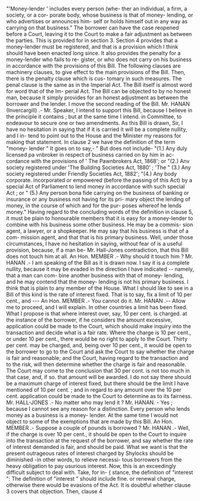 "'Money-lender ' includes every person (whe- ther an individual, a firm, a society, or a cor- porate body, whose business is that of money- lending, or who advertises or announces him- self or holds himself out in any way as carrying on that business." The borrower can have the case reopened before a Court, leaving it to the Court to make a fair adjustment as between the parties. This is provided for in section 3. Section 4 provides that a money-lender must be registered, and that is a provision which I think should have been enacted long since. It also provides the penalty for a money-lender who fails to re- gister, or who does not carry on his business in accordance with the provisions of this Bill. The following clauses are machinery clauses, to give effect to the main provisions of the Bill. Then, there is the penalty clause which is cus- tomary in such measures. The penal clause is the same as in the Imperial Act. The Bill itself is almost word for word that of the Im- perial Act. The Bill can be objected to by no honest man, because it simply provides for an honest adjustment as between the borrower and the lender. I move the second reading of the Bill. Mr. HANAN (Invercargill) .- Mr. Speaker, I intend to support this Bill, because I believe in the principle it contains ; but at the same time I intend. in Committee, to endeavour to secure one or two amendments. As this Bill is drawn, Sir, I have no hesitation in saying that if it is carried it will be a complete nullity, and I in- tend to point out to the House and the Minister my reasons for making that statement. In clause 2 we have the definition of the term "money- lender " It goes on to say,- " But does not include- "(1.) Any duly licensed pa vnbroker in respect of business carried on by him in ac- cordance with the provisions of ' The Pawnbrokers Act, 1868'; or "(2.) Anv society registered under 'The Building Societies Act, 1880' ; 'The " (3.) Any society registered under Friendly Societies Act, 1882'; "(4.) Any body corporate. incorporated or empowered (before the passing of this Act) by a special Act of Parliament to lend money in accordance with such special Act ; or " (5.) Any person bona fide carrying on the business of banking or insurance or any business not having for its pri- mary object the lending of money, in the course of which and for the pur- poses whereof he lends money." Having regard to the concluding words of the definition in clause 5, it must be plain to honourable members that it is easy for a money-lender to combine with his business some other business. He may be a commis- sion agent, a lawyer, or a shopkeeper. He may say that his business is that of a com- mission agent, and that that is his primary business. Well, under those circumstances, I have no hesitation in saying, without fear of is a useful provision, because, if a man be- Mr. Hall-Jones contradiction, that this Bill does not touch him at all. An Hon. MEMBER .- Why should it touch him ? Mr. HANAN .- I am speaking of the Bill as it is drawn now. I say it is a complete nullity, because it may be evaded in the direction I have indicated -- namely, that a man can com- bine another business with that of money- lending, and he may contend that the money- lending is not his primary business. I think that is plain to any member of the House. What I should like to see in a Bill of this kind is the rate of interest fixed. That is to say, fix a limit of 10 per cent., and --- An Hon. MEMBER .- You cannot do it. Mr. HANAN .-- Allow me to proceed, and I will explain. In other countries a limit has been fixed. What I propose is that where interest over, say, 10 per cent. is charged. at the instance of the borrower, if he considers the amount excessive, application could be made to the Court, which should make inquiry into the transaction and decide what is a fair rate. Where the charge is 10 per cent., or under 10 per cent., there would be no right to apply to the Court. Thirty per cent. may be charged, and, being over 10 per cent., it would be open to the borrower to go to the Court and ask the Court to say whether the charge is fair and reasonable; and the Court, having regard to the transaction and to the risk, will then determine whether the charge is fair and reasonable. The Court may come to the conclusion that 30 per cont. is not too much in that case, and, if so. that amount will be awarded. I do not say there should be a maximum charge of interest fixed, but there should be the limit I have mentioned of 10 per cent. ; and in regard to any amount over the 10 per cent. application could be made to the Court to determine as to its fairness. Mr. HALL-JONES .- No matter who may lend it ? Mr. HANAN. - Yes ; because I cannot see any reason for a distinction. Every person who lends money as a business is a money- lender. At the same time I would not object to some of the exemptions that are made by this Bill. An Hon. MEMBER .- Suppose a couple of pounds is borrowed ? Mr. HANAN .- Well, if the charge is over 10 per cent., it should be open to the Court to inquire into the transaction at the request of the borrower, and say whether the rate of interest demanded is fair, and should be paid. What we want is that the present outrageous rates of interest charged by Shylocks should be diminished -in other words, to relieve necessi- tous borrowers from the heavy obligation to pay usurious interest. Now, this is an exceedingly difficult subject to deal with. Take, for in- { stance, the definition of "interest ": The definition of "interest " should include fine. or renewal charge, otherwise there would be evasions of the Act. It is doubtful whether clause 3 covers that objection. Then, clause 4 